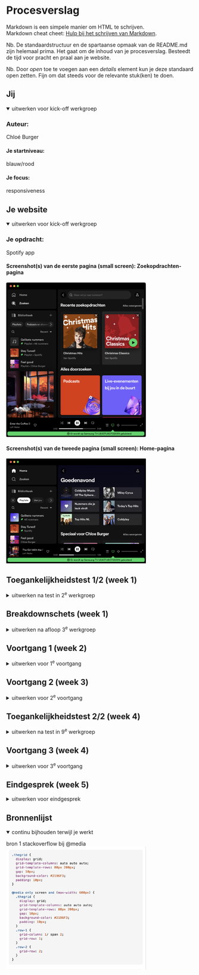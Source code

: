 # Procesverslag
Markdown is een simpele manier om HTML te schrijven.  
Markdown cheat cheet: [Hulp bij het schrijven van Markdown](https://github.com/adam-p/markdown-here/wiki/Markdown-Cheatsheet).

Nb. De standaardstructuur en de spartaanse opmaak van de README.md zijn helemaal prima. Het gaat om de inhoud van je procesverslag. Besteedt de tijd voor pracht en praal aan je website.

Nb. Door *open* toe te voegen aan een *details* element kun je deze standaard open zetten. Fijn om dat steeds voor de relevante stuk(ken) te doen.





## Jij

<details open>
  <summary>uitwerken voor kick-off werkgroep</summary>

  ### Auteur:
  Chloé Burger

  #### Je startniveau:
  blauw/rood

  #### Je focus:
  responsiveness
 
</details>





## Je website

<details open>
  <summary>uitwerken voor kick-off werkgroep</summary>

  ### Je opdracht:
  Spotify app

  #### Screenshot(s) van de eerste pagina (small screen): Zoekopdrachten-pagina
  <img src="readme-images/schermaflbeelding-klein-1.png" width="375px" alt="Zoek">

  #### Screenshot(s) van de tweede pagina (small screen): Home-pagina 
  <img src="readme-images/schermaflbeelding-klein-2.png" width="375px" alt="Home">
</details>



## Toegankelijkheidstest 1/2 (week 1)

<details>
  <summary>uitwerken na test in 2<sup>e</sup> werkgroep</summary>

  ### Bevindingen
  Lijst met je bevindingen die in de test naar voren kwamen:

  - Voiceover kan niet goed gebruikt worden op spotify doordat de hierarchie in de app niet duidelijk is.
  - Contrast niveau is goed 18.88
  - Bij de verschillende vision emulations blijft er alsnog een duidelijk beeld van de website. de website blijft toegangkelijk voor mensen die kleuren niet goed kunnen onderscheiden of slecht contrast zien.

  #### Screenshot(s) van de vision emulation (big screen): Zoekopdrachten-pagina 
  <img src="readme-images/schermafbeelding-blurred.png" width="375px" alt="Zoeken">

  #### Screenshot(s) van de tweede pagina (small screen): Zoekopdrachten-pagina
  <img src="readme-images/schermafbeelding-no-red.png" width="375px" alt="Zoeken">
</details>

## Breakdownschets (week 1)

<details>
  <summary>uitwerken na afloop 3<sup>e</sup> werkgroep</summary>

  ### de hele pagina: 
  <img src="readme-images/breakdownschets.png" width="375px" alt="breakdown van de hele pagina">

  ### dynamisch deel (bijv menu): 
  <img src="readme-images/breakdown-dynamisch.png" width="375px" alt="breakdown van een dynamisch deel">

  ### wellicht nog een dynamisch deel (bijv filter): 
  <img src="readme-images/dummy-plaatje.jpg" width="375px" alt="breakdown van nog een dynamisch deel">
</details>



## Voortgang 1 (week 2)

<details>
  <summary>uitwerken voor 1<sup>e</sup> voortgang</summary>

  ### Stand van zaken
  De layout toepassen ging naar mijn mening wel goed.
  <img src="readme-images/screenshot-website-week-1.png" width="375px" alt="css styles">

  Ik heb nog wel moeite om de juiste ul aan te moeten spreken omdat het er veel zijn.
  Ik wil dit graag op een logischere manier direct kunnen aanspreken zodat de code niet rommelig is.
  Hieronder foto's van de code:

  <img src="readme-images/screenshot-feedback-1-1.png" width="375px" alt="css styles">

  <img src="readme-images/screenshot-feedback-1-2.png" width="375px" alt="css styles">



  ### Agenda voor meeting
  samen met je groepje opstellen

  #### Donna:
  - Hoe je een menu eruit laat komen ook alweer als je erop klikt

  #### Chloé
  - Opmaak van menu zou ik in html zetten?
  - Hoe kan ik van een <h3> een link maken die niet linkt naar een pagina?
  - Hoe kan ik de <li> juist aanspreken om flexbasis en flexgrow toe te passen?

  #### Malik:
  -  Hoe moet ik het hamburger menu uitwerken?

  #### Jaouad:
  - Onduidelijkheid hoe ik een stuk van een bepaald deel van de content in moet delen in html.
  - Vraag of iets een <p> of <h3> is?
  - Hulp nodig bij de media querries! Waar begin je?

  ### Verslag van meeting
  hier na afloop snel de uitkomsten van de meeting vastleggen
  - De opmaak van het menu kan het beste opgemaakt owedne uit 2 verschillende <nav>'s aan de hand daarvan kan je met grid weer verder werken om de juiste layout te maken.
  - Ik merk nog dat ik moeitte heb om de juiste elementen aan te spreken. Dit gaat wel al steeds wat beter. Wel weet ik hoe ik de jsuitse html moet schrijven en in welke volgorde dit dan is.


</details>



## Voortgang 2 (week 3)

<details>
  <summary>uitwerken voor 2<sup>e</sup> voortgang</summary>

  ### Stand van zaken
  - Nog problemen met het grid gehad. lukt niet helemaal om de juiste elementen aan te spreken of verkeerd te flexen.
  ### Agenda voor meeting

 #### Donna:
  - Hoe krijg je een font want niet online beschikbaar is erin?
  - De hele pagina de goede grootte maken.
  - Menu in en uit laten klappen.

  #### Chloé
  - Hoe zorg ik ervoor dat mijn <form> de juiste grote is aan de hand van grid?

  #### Malik:
  - Hoe zorg ik ervoor dat mijn gehele pagina, op uitzondering van één element dezelfde padding krijgt?
  - Hoe zorg ik ervoor dat EM juist wordt vertaald naar PX?

  #### Jaouad:
  - Loop helemaal vast met CSS.
  - Zijwaarts scrollen voorkomen.
  - Positionering van content.
  - Custom font pakt hij niet.
  - Afbeeldingen sizen naar section/grid?
  - Position absolute/relative gaat niet goed.


  ### Verslag van meeting
  - Aan de hand van de feedback weet ik dat ik alleen de waarde in de formule moet aanpassen om zo de form te voorschijn te krijgen. 
  - Ik weet nu ook hoe ik font's online kan kopieren aan de hand van fallback-fonts.

</details>



## Toegankelijkheidstest 2/2 (week 4)

<details>
  <summary>uitwerken na test in 9<sup>e</sup> werkgroep</summary>

  ### Bevindingen
  - Responsiveness nog niet goed genoeg, content is niet altijd volledig zichtbaar.
  - Mist een lightmodus.
  - De Voice-overmodus is toepasbaar en er kan genavigeerd worden.
</details>



## Voortgang 3 (week 4)

<details>
  <summary>uitwerken voor 3<sup>e</sup> voortgang</summary>

  ### Stand van zaken
  hier dit ging goed & dit was lastig (neem ook screenshots op van delen van je website en code)


  ### Agenda voor meeting
  samen met je groepje opstellen

  #### Donna:
  - Hoe krijg ik een uitklapbare lijst in een hamburger menu?

  #### Chloé
  - Hoe kan ik in de main ervoor zorgen dat de < li > in de tweede < ul > flex-direction column geeft zonder dat de foto van grote verandert?
  - Hoe zorg ik ervoor dat de overflow scroll alleen in de playlist is en niet in de hele header?
  - Moet ik voor de @media Hidden gebruiken of de breedte aangeven of moet dit gecombineerd?

  #### Malik:
  - Hoe kan ik ervoor zorgen dat mijn H3 met een absolute positioning mee schaalt, zodat het responsive is?
  - Hoe kan ik ervoor zorgen dat een section met list items alleen mee schaalt in de breedte en niet in de hoogte?

  #### Jaouad:
  <!-- was er niet bij -->

 ### Verslag van meeting
  - Door de foto een width te geven van 100% verandert de foto niet van grote. 
  - Overflow scroll is goed toegepast , ik had alleen de verkeerde ul aangesproken.
  - Media queary gebruiken met breedtes op responsive te scallen van de pagina.

</details>


## Eindgesprek (week 5)

<details>
  <summary>uitwerken voor eindgesprek</summary>

  ### Je uitkomst - karakteristiek screenshots:
  <img src="readme-images/eind-scherm-groot.png" width="375px" alt="uitomst opdracht 1">
  <img src="readme-images/eind-scherm-middel.png" width="375px" alt="uitomst opdracht 1">
  <img src="readme-images/eind-scherm-klein.pmg" width="375px" alt="uitomst opdracht 1">


  ### Dit ging goed/Heb ik geleerd: 
  - Ik heb geleerd om aan de hand van veel selectoren de juiste en tegelijk meerdere elementen aan te spreken in de html.
  <img src="readme-images/schermafbeelding-wat-ging-goed.png" width="375px" alt="top">

  - Ik snap nu wat beter hoe display flex en grid werken. en heb dit zelf ook gepbrobeerd toe te passen.
  <img src="readme-images/grid-en-flex-toegepast.png" width="375px" alt="top">

  - Ik merk dat het coderen veel beter gaat dan eerst! soms! Vaak zie ik het even niet en dan probeer ik wat andere opties. 
  - Vaak had ik de oplossing bijna goed en gaf dat mij voldoening dat ik enigszins wel begrijp wat ik aan het coderen ben.
  - Ik snap @media nu en kan het zelf toepassen!
  <img src="readme-images/media-toepassen.png" width="375px" alt="top">

  


  ### Dit was lastig/Is niet gelukt:
  Korte omschrijving met plaatjes
  - Voor de <form> heb ik veel moeite gehad om de buttons juist te flexen en juist te verdelen als er responsive wordt gehandelt
  <img src="readme-images/schermafbeelding-wat-ging-niet-goed.png" width="375px" alt="bummer">

  - Voor de tweede pagina is het me niet gelukt de eerste <ul> uit de main te verbergen zonder dat alles kapot gaat.
</details>


## Bronnenlijst

<details open>
  <summary>continu bijhouden terwijl je werkt</summary>

  bron 1 stackoverflow bij <forum> @media
  <img src="readme-images/bron-stackoverflow.png" width="375px" alt="bummer">

</details>